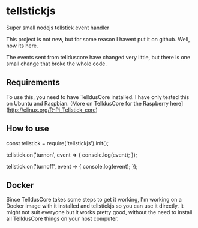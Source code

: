 # tellstickjs

Super small nodejs tellstick event handler

This project is not new, but for some reason I havent put it on github. Well, now its here.

The events sent from tellduscore have changed very little, but there is one small change that broke the whole code.

## Requirements

To use this, you need to have TelldusCore installed. I have only tested this on Ubuntu and Raspbian. 
(More on TelldusCore for the Raspberry here](http://elinux.org/R-Pi_Tellstick_core)

## How to use

const tellstick = require('tellstickjs').init();

tellstick.on('turnon', event => {
    console.log(event);
});

tellstick.on('turnoff', event => {
    console.log(event);
});

## Docker

Since TelldusCore takes some steps to get it working, I'm working on a Docker image with it installed and tellstickjs so you can use it directly. It might not suit everyone but it works pretty good, without the need to install all TelldusCore things on your host computer.


